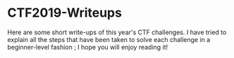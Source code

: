 # CTF2019-Writeups
Here are some short write-ups of this year's CTF challenges. I have tried to explain all the steps that have been taken to solve each challenge in a beginner-level fashion ; I hope you will enjoy reading it!
